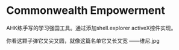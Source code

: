 # Commonwealth Empowerment
AHK练手写的学习强国工具。通过添加shell.explorer activeX控件实现。

你看这颗子弹它又尖又圆，就像这篇名单它又长又宽
——维尼.jpg